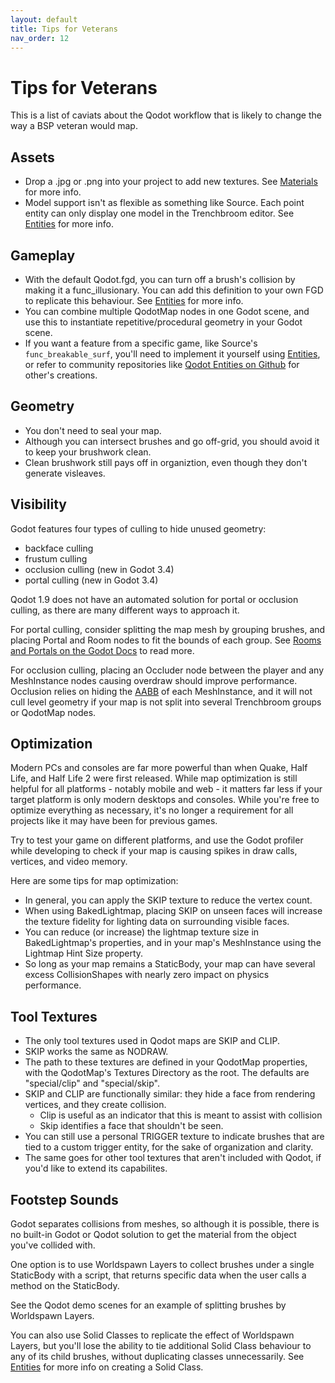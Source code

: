 ```yaml
---
layout: default
title: Tips for Veterans
nav_order: 12
---
```


# Tips for Veterans

This is a list of caviats about the Qodot workflow that is likely to change the way a BSP veteran would map.

## Assets

- Drop a .jpg or .png into your project to add new textures. See [Materials](materials.md) for more info.
- Model support isn't as flexible as something like Source. Each point entity can only display one model in the Trenchbroom editor. See [Entities](entities.md) for more info.

## Gameplay
- With the default Qodot.fgd, you can turn off a brush's collision by making it a func_illusionary. You can add this definition to your own FGD to replicate this behaviour. See [Entities](entities.md) for more info.
- You can combine multiple QodotMap nodes in one Godot scene, and use this to instantiate repetitive/procedural geometry in your Godot scene.
- If you want a feature from a specific game, like Source's `func_breakable_surf`, you'll need to implement it yourself using [Entities](entites.md), or refer to community repositories like [Qodot Entities on Github](https://github.com/RhapsodyInGeek/qodot-entities) for other's creations.

## Geometry

- You don't need to seal your map.
- Although you can intersect brushes and go off-grid, you should avoid it to keep your brushwork clean.
- Clean brushwork still pays off in organiztion, even though they don't generate visleaves.

## Visibility

Godot features four types of culling to hide unused geometry:  
- backface culling
- frustum culling
- occlusion culling (new in Godot 3.4)
- portal culling (new in Godot 3.4)

Qodot 1.9 does not have an automated solution for portal or occlusion culling, as there are many different ways to approach it.

For portal culling, consider splitting the map mesh by grouping brushes, and placing Portal and Room nodes to fit the bounds of each group. See [Rooms and Portals on the Godot Docs](https://docs.godotengine.org/en/stable/tutorials/3d/portals/index.html) to read more.

For occlusion culling, placing an Occluder node between the player and any MeshInstance nodes causing overdraw should improve performance. Occlusion relies on hiding the [AABB](https://docs.godotengine.org/en/stable/classes/class_aabb.html) of each MeshInstance, and it will not cull level geometry if your map is not split into several Trenchbroom groups or QodotMap nodes.

## Optimization

Modern PCs and consoles are far more powerful than when Quake, Half Life, and Half Life 2 were first released. While map optimization is still helpful for all platforms - notably mobile and web - it matters far less if your target platform is only modern desktops and consoles. While you're free to optimize everything as necessary, it's no longer a requirement for all projects like it may have been for previous games.

Try to test your game on different platforms, and use the Godot profiler while developing to check if your map is causing spikes in draw calls, vertices, and video memory.

Here are some tips for map optimization:

- In general, you can apply the SKIP texture to reduce the vertex count.
- When using BakedLightmap, placing SKIP on unseen faces will increase the texture fidelity for lighting data on surrounding visible faces.
- You can reduce (or increase) the lightmap texture size in BakedLightmap's properties, and in your map's MeshInstance using the Lightmap Hint Size property.
- So long as your map remains a StaticBody, your map can have several excess CollisionShapes with nearly zero impact on physics performance.

## Tool Textures

- The only tool textures used in Qodot maps are SKIP and CLIP.
- SKIP works the same as NODRAW.
- The path to these textures are defined in your QodotMap properties, with the QodotMap's Textures Directory as the root. The defaults are "special/clip" and "special/skip".
- SKIP and CLIP are functionally similar: they hide a face from rendering vertices, and they create collision.
	- Clip is useful as an indicator that this is meant to assist with collision
	- Skip identifies a face that shouldn't be seen.
- You can still use a personal TRIGGER texture to indicate brushes that are tied to a custom trigger entity, for the sake of organization and clarity.
- The same goes for other tool textures that aren't included with Qodot, if you'd like to extend its capabilites.

## Footstep Sounds

Godot separates collisions from meshes, so although it is possible, there is no built-in Godot or Qodot solution to get the material from the object you've collided with.

One option is to use Worldspawn Layers to collect brushes under a single StaticBody with a script, that returns specific data when the user calls a method on the StaticBody.

See the Qodot demo scenes for an example of splitting brushes by Worldspawn Layers.

You can also use Solid Classes to replicate the effect of Worldspawn Layers, but you'll lose the ability to tie additional Solid Class behaviour to any of its child brushes, without duplicating classes unnecessarily. See [Entities](entities.md) for more info on creating a Solid Class.

